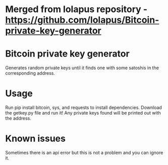 # Merged from lolapus repository - https://github.com/lolapus/Bitcoin-private-key-generator

# Bitcoin private key generator
Generates random private keys until it finds one with some satoshis in the corresponding address.

# Usage
Run pip install bitcoin, sys, and requests to install dependencies. Download the getkey.py file and run it! Any private keys found will be printed out with the address.

# Known issues
Sometimes there is an api error but this is not a problem and you can ignore it.



